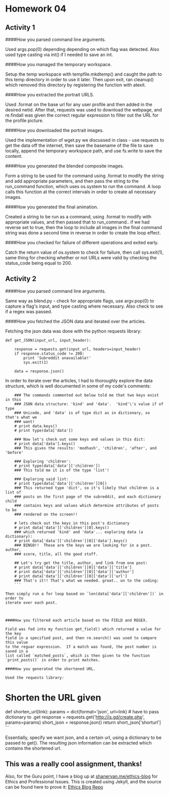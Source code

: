 Homework 04
===========

## Activity 1

####How you parsed command line arguments.

Used args.pop(0) depending depending on which flag was detected.  Also used
type casting via int() if I needed to save an int.

####How you managed the temporary workspace.

Setup the temp workspace with tempfile.mkdtemp() and caught the path to this
temp directory in order to use it later.  Then upon exit, ran cleanup() which
removed this directory by registering the function with atexit.

####How you extracted the portrait URLS.

Used .format on the base url for any user profile and then added in the desired
netid.  After that, requests was used to download the webpage, and re.findall
was given the correct regular expression to filter out the URL for the profile
picture.

####How you downloaded the portrait images.

Used the implementation of wget.py we discussed in class - use requests to get
the data off the internet, then save the basename of the file to save locally,
append the temporary workspace path, and use fs.write to save the content.

####How you generated the blended composite images.

Form a string to be used for the command using .format to modify the string and
add appropriate parameters, and then pass the string to the run_command
function, which uses os.system to run the command. A loop calls this function
at the correct intervals in order to create all necessary images.

####How you generated the final animation.

Created a string to be run as a command, using .format to modify with
appropriate values, and then passed that to run_command.. if we had reverse set
to true, then the loop to include all images in the final command string was
done a second time in reverse in order to create the loop effect.

####How you checked for failure of different operations and exited early.

Catch the return value of os.system to check for failure, then call
sys.exit(1), same thing for checking whether or not URLs were valid by checking
the status_code being equal to 200.



## Activity 2

####How you parsed command line arguments.

Same way as blend.py - check for appropriate flags, use argv.pop(0) to capture
a flag's input, and type casting where necessary.  Also check to see if a regex
was passed.

####How you fetched the JSON data and iterated over the articles.

Fetching the json data was done with the python requests library:

```
def get_JSON(input_url, input_header):

    response = requests.get(input_url, headers=input_header)
    if response.status_code != 200:
        print 'Subreddit unavailable!'
        sys.exit(1)

    data = response.json()
```

In order to iterate over the articles, I had to thoroughly explore the data
structure, which is well documented in some of my code's comments:

```
    ### The commands commented out below told me that two keys exist in this
    ### JSON data structure: 'kind' and 'data'.  'kind'\'s value if of type
    ### Unicode, and 'data' is of type dict as in dictionary, so that's what we
    ### want!
    # print data.keys()
    # print type(data['data'])

    ### Now let's check out some keys and values in this dict:
    # print data['data'].keys()
    ### This gives the results: 'modhash', 'children', 'after', and 'before'

    ### Exploring 'children':
    # print type(data['data']['children'])
    ### This told me it is of the type 'list'!

    ### Exploring said list:
    # print type(data['data']['children'][0])
    ### This returned type 'dict', so it's likely that children is a list of
    ### posts on the first page of the subreddit, and each dictionary child
    ### contains keys and values which determine attributes of posts to be
    ### rendered on the screen!!

    # lets check out the keys in this post's dictionary
    # print data['data']['children'][0].keys()
    ### which returned 'kind' and 'data'... exploring data (a dictionary):
    # print data['data']['children'][0]['data'].keys()
    ### BINGO!!  These are the keys we are looking for in a post. author,
    ### score, title, all the good stuff.

    ## Let's try get the title, author, and link from one post:
    # print data['data']['children'][0]['data']['title']
    # print data['data']['children'][0]['data']['author']
    # print data['data']['children'][0]['data']['url']
    ### That's it!! That's what we needed. great.. on to the coding:
    ```

Then simply run a for loop based on `len(data['data']['children'])` in order to
iterate over each post.



####How you filtered each article based on the FIELD and REGEX.

Field was fed into my function get_field() which returned a value for the key
field in a specified post, and then re.search() was used to compare this value
to the reguar expression.  If a match was found, the post number is saved in a
list called `matched_posts`, which is then given to the function
`print_posts()` in order to print matches.

####How you generated the shortened URL.

Used the requests library:

```
# Shorten the URL given
def shorten_url(link):
    params = dict(format='json', url=link)  # have to pass dictionary to .get
    response = requests.get('http://is.gd/create.php', params=params)
    short_json = response.json()
    return short_json['shorturl']
    ```

Essentially, specify we want json, and a certain url, using a dictionary to be
passed to get().  The resulting json information can be extracted which
contains the shortened url.




## This was a really cool assignment, thanks!

Also, for the Guru point, I have a blog up at [shaneryan.me/ethics-blog][blog] for
Ethics and Professional Issues.  This is created using Jekyll, and the source
can be found here to prove it:  [Ethics Blog Repo][repo]




[blog]:http://shaneryan.me/ethics-blog/
[repo]:https://github.com/shane1027/ethics-blog/






